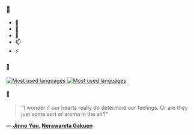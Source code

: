### 👋

- 🔭
- 🌱
- 💬
- 📫
- ⚡

#### 🧏

[![Most used languages](https://github-readme-stats-aynah.vercel.app/api/top-langs/?username=aynh&theme=solarized-dark&langs_count=6&layout=compact&hide_title=true)](https://github.com/anuraghazra/github-readme-stats#gh-dark-mode-only)
[![Most used languages](https://github-readme-stats-aynah.vercel.app/api/top-langs/?username=aynh&theme=solarized-light&langs_count=6&layout=compact&hide_title=true)](https://github.com/anuraghazra/github-readme-stats#gh-light-mode-only)

#### 💬

> "I wonder if our hearts really do determine our feelings. Or are they just some sort of aroma in the air?"

&mdash; [**Jinno Yuu**](https://myanimelist.net/character.php?q=Jinno%20Yuu&cat=character), [**Nerawareta Gakuen**](https://myanimelist.net/search/all?q=Nerawareta%20Gakuen&cat=all)
